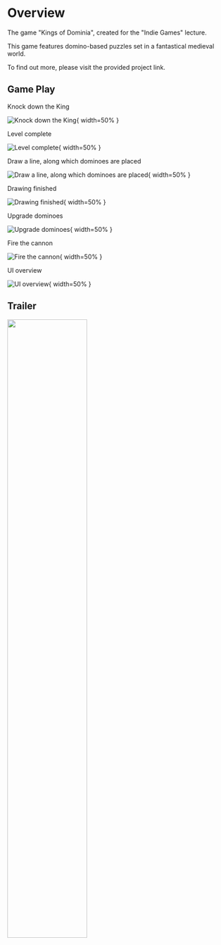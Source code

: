 # Overview
The game "Kings of Dominia", created for the "Indie Games" lecture.

This game features domino-based puzzles set in a fantastical medieval world. 

To find out more, please visit the provided project link.

## Game Play

Knock down the King

![Knock down the King](https://user-images.githubusercontent.com/34072813/150656674-f44be52a-3049-4a81-89ce-4c07fdfea259.PNG){ width=50% }


Level complete

![Level complete](https://user-images.githubusercontent.com/34072813/150656810-da3e8283-a2af-45f2-a70b-3e501fa6e271.PNG){ width=50% }


Draw a line, along which dominoes are placed

![Draw a line, along which dominoes are placed](https://user-images.githubusercontent.com/34072813/150656839-f9da6f0e-d027-44fa-8504-8c2329c3118e.PNG){ width=50% }


Drawing finished

![Drawing finished](https://user-images.githubusercontent.com/34072813/150656849-f07699d0-6cfb-4da6-900c-086126a2a96f.PNG){ width=50% }


Upgrade dominoes

![Upgrade dominoes](https://user-images.githubusercontent.com/34072813/150656854-5256a913-d4e0-47b8-b7dd-3697e7f61ae7.PNG){ width=50% }


Fire the cannon

![Fire the cannon](https://user-images.githubusercontent.com/34072813/150656860-95d371cc-d8f5-44be-bdac-7aef0043b09c.PNG){ width=50% }


UI overview

![UI overview](https://user-images.githubusercontent.com/34072813/150656868-80855f33-7045-4a8d-9352-16098309a4d6.PNG){ width=50% }



## Trailer

[<img src="https://img.youtube.com/vi/cMFjXeLQtOw/maxresdefault.jpg" width="60%">](https://youtu.be/cMFjXeLQtOw)

